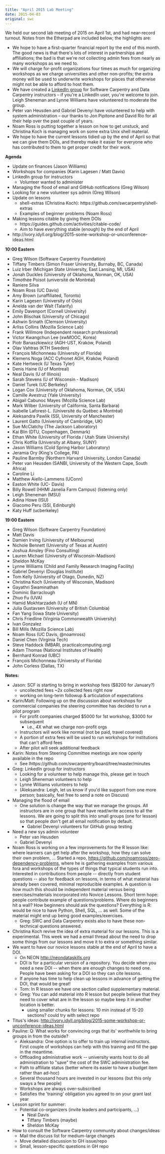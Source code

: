 ```yaml
---
title: "April 2015 Lab Meeting"
date: 2015-04-03
original: swc
---
```

<p>
  We held our second lab meeting of 2015 on April 1st, and had near-record turnout.
  Notes from the Etherpad are included below;
  the highlights are:
</p>
<ul>
  <li>
    We hope to have a first-quarter financial report by the end of this month.
    The good news is that there's lots of interest in partnerships and affiliations;
    the bad is that we're not collecting admin fees from nearly as many workshops as we need to.
  </li>
  <li>
    We will charge for-profit organizations four times as much for organizing workshops as we charge universities and other non-profits;
    the extra money will be used to underwrite workshops for places that otherwise might not be able to afford to host them.
  </li>
  <li>
    We have created a <a href="https://www.linkedin.com/grp/home?gid=8279689">LinkedIn group</a>
    for Software Carpentry and Data Carpentry instructors –
    if you're a LinkedIn user, you're welcome to join.
    Leigh Sheneman and Lynne Williams have volunteered to moderate the group.
  </li>
  <li>
    Peter van Heusden and Gabriel Devenyi have volunteered to help with system administration –
    our thanks to Jon Pipitone and David Rio for all their help over the past couple of years.
  </li>
  <li>
    Noam Ross is putting together a lesson on how to get unstuck,
    and Christina Koch is managing work on some extra Unix shell material.
  </li>
  <li>
    We hope to have the current lessons tidied up by the end of April
    so that we can give them DOIs,
    and thereby make it easier for everyone who has contributed to them
    to get proper credit for their work.
  </li>
</ul>
<p><strong>Agenda</strong></p>
<ul>
<li>Update on finances (Jason Williams)</li>
<li>Workshops for companies (Karin Lagesen / Matt Davis)</li>
<li>LinkedIn group for instructors
<ul>
<li>Volunteer wanted to administer</li>
</ul></li>
<li>Managing the flood of email and GitHub notifications (Greg Wilson)</li>
<li>Looking for a new volunteer sys admin (Greg Wilson)</li>
<li>Update on lessons
<ul>
<li>shell-extras (Christina Koch): https://github.com/swcarpentry/shell-extras</li>
<li>Examples of beginner problems (Noam Ross)</li>
</ul></li>
<li>Making lessons citable by giving them DOIs
<ul>
<li>https://guides.github.com/activities/citable-code/</li>
<li>Aim to have everything stable (enough) by the end of April</li>
</ul></li>
<li>http://ivory.idyll.org/blog/2015-some-workshop-or-unconference-ideas.html</li>
</ul>
<p><strong>10:00 Eastern</strong></p>
<ul>
<li>Greg Wilson (Software Carpentry Foundation)</li>
<li>Tiffany Timbers (Simon Fraser University, Burnaby, BC, Canada)</li>
<li>Luiz Irber (Michigan State University, East Lansing, MI, USA)</li>
<li>Jonah Duckles (University of Oklahoma, Norman, OK, USA)</li>
<li>Timothée Poisot (université de Montréal)</li>
<li>Raniere Silva</li>
<li>Noam Ross (UC Davis)</li>
<li>Amy Brown (unaffiliated, Toronto)</li>
<li>Karin Lagesen (University of Oslo)</li>
<li>Anelda van der Walt (Talarify)</li>
<li>Emily Davenport (Cornell University)</li>
<li>John Blischak (University of Chicago)</li>
<li>Ashwin Srinath (Clemson University)</li>
<li>Arliss Collins (Mozilla Science Lab)</li>
<li>Frank Willmore (Independent research professional)</li>
<li>Victor Kwangchun Lee (xwMOOC, Korea)</li>
<li>Piotr Banaszkiewicz (AGH-UST, Krak&oacute;w, Poland)</li>
<li>Olav Vahtras (KTH Sweden)</li>
<li>Fran&ccedil;ois Michonneau (University of Florida)</li>
<li>Klemens Noga (ACC Cyfronet AGH, Krak&oacute;w, Poland)</li>
<li>Kate Hertweck (U Texas Tyler)</li>
<li>Denis Haine (U of Montreal)</li>
<li>Neal Davis (U of Illinois)</li>
<li>Sarah Stevens (U of Wisconsin - Madison)</li>
<li>Daniel Turek (UC Berkeley)</li>
<li>Logan Cox (University of Oklahoma, Norman, OK, USA)</li>
<li>Camille Avestruz (Yale University)</li>
<li>Abigail Cabunoc Mayes (Mozilla Science Lab)</li>
<li>Mark Wilber (University of California, Santa Barbara)</li>
<li>Isabelle Laforest-L. (Université du Québec a Montréal)</li>
<li>Aleksandra Pawlik (SSI, University of Manchester)</li>
<li>Laurent Gatto (University of Cambridge, UK)</li>
<li>Sue McClatchy (The Jackson Laboratory)</li>
<li>Kai Blin (DTU, Copenhagen, Denmark)</li>
<li>Ethan White (University of Florida / Utah State University)</li>
<li>Chris Kotfila (University at Albany, SUNY)</li>
<li>Jason Williams (Cold Spring Harbor Laboratory)</li>
<li>Jeramia Ory (King's College, PA)</li>
<li>Pauline Barmby (Northern Harvard University, London Canada)</li>
<li>Peter van Heusden (SANBI, University of the Western Cape, South Africa)</li>
<li>Caroline Li</li>
<li>Matthew Aiello-Lammens (UConn)</li>
<li>Easton White (UC- Davis)</li>
<li>Billy Rowell (HHMI Janelia Farm Campus) (listening only)</li>
<li>Leigh Sheneman (MSU)</li>
<li>Adina Howe (ISU)</li>
<li>Giacomo Peru (SSI, Edinburgh)</li>
<li>Katy Huff (ucberkeley)</li>
</ul>
<p><strong>19:00 Eastern</strong></p>
<ul>
<li>Greg Wilson (Software Carpentry Foundation)</li>
<li>Matt Davis</li>
<li>Damien Irving (University of Melbourne)</li>
<li>Nichole Bennett (University of Texas at Austin)</li>
<li>Joshua Ainsley (Fino Consulting)</li>
<li>Lauren Michael (University of Wisconsin-Madison)</li>
<li>Sheldon McKay</li>
<li>Lynne Williams (Child and Family Research Imaging Facility)</li>
<li>Gabriel Devenyi (Douglas Institute)</li>
<li>Tom Kelly (University of Otago, Dunedin, NZ)</li>
<li>Christina Koch (University of Wisconsin, Madison)</li>
<li>Gayathri Swaminathan</li>
<li>Dominic Barraclough</li>
<li>Zhuo Fu (UVA)</li>
<li>Hamid Mokhtarzadeh (U of MN)</li>
<li>Julia Gustavsen (University of British Columbia)</li>
<li>Fan Yang (Iowa State University)</li>
<li>Chris Friedline (Virginia Commonwealth University)</li>
<li>Ivan Gonzalez</li>
<li>Bill Mills (Mozilla Science Lab)</li>
<li>Noam Ross (UC Davis, <span class="citation">@noamross</span>)</li>
<li>Daniel Chen (Virginia Tech)</li>
<li>Steve Haddock (MBARI, practicalcomputing.org)</li>
<li>Adam Thomas (National Institutes of Health)</li>
<li>Bernhard Konrad (UBC)</li>
<li>Fran&ccedil;ois Michonneau (University of Florida)</li>
<li>John Corless (Dallas, TX)</li>
</ul>
<p><strong>Notes:</strong></p>
<ul>
<li>Jason: SCF is starting to bring in workshop fees ($8200 for January?)
<ul>
<li>uncollected fees ~2x collected fees right now</li>
<li>working on long-term followup &amp; articulation of expectations</li>
</ul></li>
<li>Karin/Matt: Following up on the discussion about workshops for commercial companies the steering committee has decided to run a pilot program
<ul>
<li>For profit companies charged $5000 for 1st workshop, $3000 for subsequent
<ul>
<li>i.e., 4X what we charge non-profit orgs</li>
</ul></li>
<li>Instructors will work like normal (not be paid, travel covered)</li>
<li>A portion of extra fees will be used to run workshops for institutions that can't afford fees</li>
<li>After pilot will seek additional feedback</li>
</ul></li>
<li>Karin: Notes from Steering Committee meetings are now openly available in the repo
<ul>
<li>See lhttps://github.com/swcarpentry/board/tree/master/minutes</li>
</ul></li>
<li>Greg: LinkedIn group for instructors
<ul>
<li>Looking for a volunteer to help manage this, please get in touch</li>
<li>Leigh Sheneman volunteers to help</li>
<li>Lynne Williams volunteers to help</li>
<li>(Aleksandra: Leigh, let us know if you'd like support from one more person; basically, feel free to send a note on Discuss)</li>
</ul></li>
<li>Managing the flood of email
<ul>
<li>One solution is change the way that we manage the groups. All instructors are in one group that have read/write access to all the lessons. We are going to split this into small groups (one for lesson) so that people don't get all email notification by default.
<ul>
<li>Gabriel Devenyi volunteers for GitHub group testing</li>
</ul></li>
</ul></li>
<li>Need a new sys admin volunteer
<ul>
<li>Peter van Heusden</li>
<li>Gabriel Devenyi</li>
</ul></li>
<li>Noam Ross is working on a few improvements for the R lesson like: where learners can get help after the workshop, how they can solve their own problem, … Started a repo, <a href="https://github.com/noamross/zero-dependency-problems" class="uri">https://github.com/noamross/zero-dependency-problems</a>, where he is gathering examples from various fora and workshops of the types of things that typical students run into. Interested in contributions from people -- directly from student questions -- also for feedback on lessons, in terms of what material has already been covered, minimal reproducible examples. A question is how much this should be independent material versus being exercises/materials incorporated into Novice Lessons. Short term hope: people contribute example of questions/problems. Where do beginners hit a wall? How beginners should ask the questions? Everything is R: would be nice to have Python, Shell, SQL, … as well. Some of the material might end up being good examples/exercises.
<ul>
<li>Greg: SWC and Data Carpentry exists also to have these non-technical questions answered.</li>
</ul></li>
<li>Christina Koch revive the idea of extra material for our lessons. This is a experimental. This week we had a email thread about the need to drop some things from our lessons and move it to extra or something similar.</li>
<li>We want to have our novice lessons stable at the end of April to have a DOI.
<ul>
<li>On NEON <a href="http://neondataskills.org" class="uri">http://neondataskills.org</a></li>
<li>DOI is for a particular version of a repository. You decide when you need a new DOI -- when there are enough changes to need one. People have been asking for a DOI so they can cite lessons.</li>
<li>If anyone has time to help clean up lessons in advance of getting the DOI, that would be great!</li>
<li>Tom: In R lesson we have one section called supplementary material.</li>
<li>Greg: You can add material into R lesson but people believe that they need to cover what are in the lesson so maybe keep it in another location is better.
<ul>
<li>using smaller chunks for lessons: 10 min instead of 15-20 sections? could try with select repo</li>
</ul></li>
</ul></li>
<li>Titus's ideas: <a href="http://ivory.idyll.org/blog/2015-some-workshop-or-unconference-ideas.html" class="uri">http://ivory.idyll.org/blog/2015-some-workshop-or-unconference-ideas.html</a></li>
<li>Pauline: Q: What works for convincing orgs that its' worthwhile to bring groups in from the outside?
<ul>
<li>Aleksandra: One option is to offer to train up internal instructors. First couple of workshops can help with this training and fill the gap in the meantime.</li>
<li>Offloading administrative work -- university wants host to do all administration to "save" the cost of the SWC administration fee.</li>
<li>Path to affiliate status (better where its easier to have a budget item rather than ad-hoc)</li>
<li>Several thousand hours are invested in our lessons (but this only sways a few people)</li>
<li>Workshops are always over-subscribed</li>
<li>Satisfies the 'training' obligation you agreed to on your grant last year</li>
</ul></li>
<li>Lesson sprint for summer:
<ul>
<li>Potential co-organizers (invite leaders and participants, …)
<ul>
<li>Neal Davis</li>
<li>Tiffany Timbers (maybe)</li>
<li>Sheldon McKay</li>
</ul></li>
</ul></li>
<li>How to consult the Software Carpentry community about changes/ideas
<ul>
<li>Mail the discuss list for medium-large changes</li>
<li>Move detailed discussion to GH issue/repo</li>
<li>Small, lesson-specific questions in GH repo</li>
</ul></li>
</ul>
